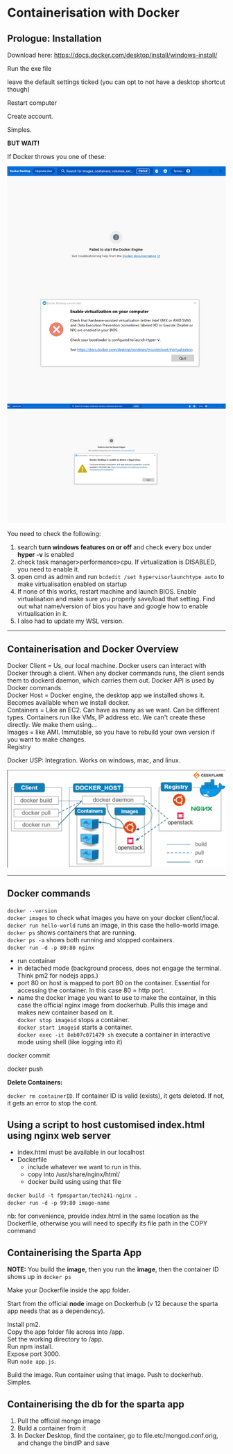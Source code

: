 # Containerisation with Docker

## Prologue: Installation

Download here: https://docs.docker.com/desktop/install/windows-install/

Run the exe file

leave the default settings ticked (you can opt to not have a desktop shortcut though)

Restart computer

Create account.

Simples.

**BUT WAIT!**

If Docker throws you one of these:

![Alt text](images/docker-error1.png)
![Alt text](images/docker-error2.png)

You need to check the following:

1. search **turn windows features on or off** and check every box under **hyper -v** is enabled
2. check task manager>performance>cpu. If virtualization is DISABLED, you need to enable it.
3. open cmd as admin and run `bcdedit /set hypervisorlaunchtype auto` to make virtualisation enabled on startup
4. If none of this works, restart machine and launch BIOS. Enable virtualisation and make sure you properly save/load that setting. Find out what name/version of bios you have and google how to enable virtualisation in it.
5. I also had to update my WSL version.

---
## Containerisation and Docker Overview

Docker Client = Us, our local machine. Docker users can interact with Docker through a client. When any docker commands runs, the client sends them to dockerd daemon, which carries them out. Docker API is used by Docker commands.   
Docker Host = Docker engine, the desktop app we installed shows it. Becomes available when we install docker.  
Containers = Like an EC2. Can have as many as we want. Can be different types. Containers run like VMs, IP address etc. We can't create these directly. We make them using...  
Images = like AMI. Immutable, so you have to rebuild your own version if you want to make changes.  
Registry

Docker USP: Integration. Works on windows, mac, and linux.

![Alt text](images/docker-diagram.png)

---
## Docker commands

`docker --version`  
`docker images` to check what images you have on your docker client/local.  
`docker run hello-world` runs an image, in this case the hello-world image.  
`docker ps` shows containers that are running.  
`docker ps -a` shows both running and stopped containers.  
`docker run -d -p 80:80 nginx`  
* run container
* in detached mode (background process, does not engage the terminal. Think pm2 for nodejs apps.)
* port 80 on host is mapped to port 80 on the container. Essential for accessing the container. In this case 80 = http port.
* name the docker image you want to use to make the container, in this case the official nginx image from dockerhub. Pulls this image and makes new container based on it.  
`docker stop imageid` stops a container.  
`docker start imageid` starts a container.  
`docker exec -it 8eb07c071479 sh` execute a container in interactive mode using shell (like logging into it)

docker commit

docker push

**Delete Containers:**

`docker rm containerID`. If container ID is valid (exists), it gets deleted. If not, it gets an error to stop the cont.

## Using a script to host customised index.html using nginx web server

* index.html must be available in our localhost
* Dockerfile
  * include whatever we want to run in this.
  * copy into /usr/share/nginx/html/
  * docker build using using that file

`docker build -t fpmspartan/tech241-nginx .`  
`docker run -d -p 99:80 image-name`  

nb: for convenience, provide index.html in the same location as the Dockerfile, otherwise you will need to specify its file path in the COPY command

## Containerising the Sparta App

**NOTE:** You build the **image**, then you run the **image**, then the container ID shows up in `docker ps`

Make your Dockerfile inside the app folder.

Start from the official **node** image on Dockerhub (v 12 because the sparta app needs that as a dependency).

Install pm2.  
Copy the app folder file across into /app.  
Set the working directory to /app.  
Run npm install.  
Expose port 3000.  
Run `node app.js`.  

Build the image. Run container using that image. Push to dockerhub. Simples.

## Containerising the db for the sparta app

1. Pull the official mongo image
2. Build a container from it
3. In Docker Desktop, find the container, go to file.etc/mongod.conf.orig, and change the bindIP and save